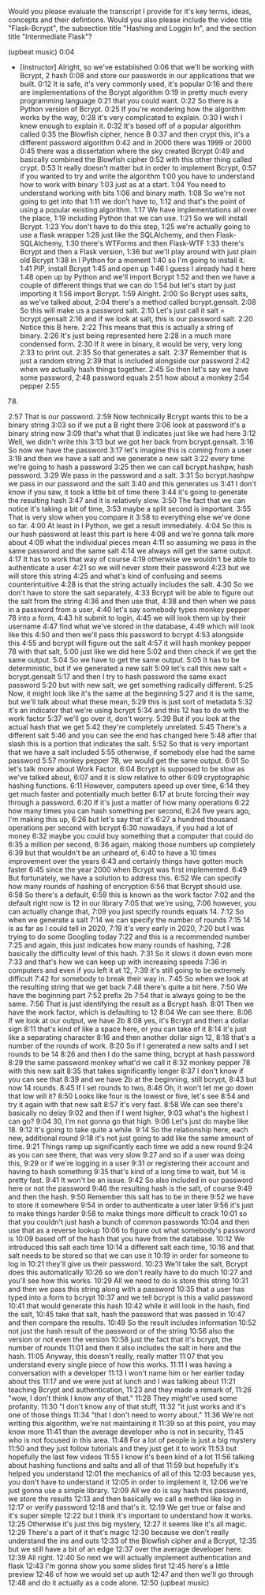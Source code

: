 Would you please evaluate the transcript I provide for it's key terms, ideas, concepts and their defintions. Would you also please include the video title "Flask-Bcrypt", the subsection title "Hashing and Loggin In", and the section title "Intermediate Flask"?



(upbeat music)
0:04
- [Instructor] Alright, so we've established
0:06
that we'll be working with Bcrypt, 2 hash
0:08
and store our passwords in our applications that we built.
0:12
It is safe, it's very commonly used, it's popular
0:16
and there are implementations of the Bcrypt algorithm
0:19
in pretty much every programming language
0:21
that you could want.
0:22
So there is a Python version of Bcrypt.
0:25
If you're wondering how the algorithm works by the way,
0:28
it's very complicated to explain.
0:30
I wish I knew enough to explain it.
0:32
It's based off of a popular algorithm called
0:35
the Blowfish cipher, hence B
0:37
and then crypt this, it's a different password algorithm
0:42
and in 2000 there was 1999 or 2000
0:45
there was a dissertation where the sky created Bcrypt
0:49
and basically combined the Blowfish cipher
0:52
with this other thing called crypt.
0:53
It really doesn't matter but in order to implement Bcrypt,
0:57
if you wanted to try and write the algorithm
1:00
you have to understand how to work with binary
1:03
just as at a start.
1:04
You need to understand working with bits
1:06
and binary math.
1:08
So we're not going to get into that
1:11
we don't have to,
1:12
and that's the point of using a popular existing algorithm.
1:17
We have implementations all over the place,
1:19
including Python that we can use.
1:21
So we will install Bcrypt.
1:23
You don't have to do this step,
1:25
we're actually going to use a flask wrapper
1:28
just like the SQLAlchemy, and then Flask-SQLAlchemy,
1:30
there's WTForms and then Flask-WTF
1:33
there's Bcrypt and then a Flask version,
1:36
but we'll play around with just plain old Bcrypt
1:38
in I Python for a moment
1:40
so I'm going to install it.
1:41
PIP, install Bcrypt
1:45
and open up
1:46
I guess I already had it here
1:48
open up by Python and we'll import Bcrypt
1:52
and then we have a couple of different things that we can do
1:54
but let's start by just importing it
1:56
import Bcrypt.
1:59
Alright.
2:00
So Bcrypt uses salts, as we've talked about,
2:04
there's a method called bcrypt.gensalt.
2:08
So this will make us a password salt.
2:10
Let's just call it salt = bcrypt.gensalt
2:16
and if we look at salt, this is our password salt.
2:20
Notice this B here.
2:22
This means that this is actually a string of binary.
2:26
It's just being represented here
2:28
in a much more condensed form.
2:30
If it were in binary, it would be very, very long
2:33
to print out.
2:35
So that generates a salt.
2:37
Remember that is just a random string
2:39
that is included alongside our password
2:42
when we actually hash things together.
2:45
So then let's say we have some password,
2:48
password equals
2:51
how about a monkey
2:54
pepper
2:55
78.
2:57
That is our password.
2:59
Now technically Bcrypt wants this to be a binary string
3:03
so if we put a B right there
3:06
look at password it's a binary string now
3:09
that's what that B indicates just like we had here
3:12
Well, we didn't write this
3:13
but we got her back from bcrypt.gensalt.
3:16
So now we have the password
3:17
let's imagine this is coming from a user
3:19
and then we have a salt and we generate a new salt
3:22
every time we're going to hash a password
3:25
then we can call bcrypt.hashpw, hash password.
3:29
We pass in the password and a salt.
3:31
So bcrypt.hashpw we pass in our password and the salt
3:40
and this generates us
3:41
I don't know if you saw, it took a little bit of time there
3:44
it's going to generate the resulting hash
3:47
and it is relatively slow.
3:50
The fact that we can notice it's taking a bit of time,
3:53
maybe a split second is important.
3:55
That is very slow when you compare it
3:58
to everything else we've done so far.
4:00
At least in I Python, we get a result immediately.
4:04
So this is our hash password at least this part is here
4:08
and we're gonna talk more about
4:09
what the individual pieces mean
4:11
so assuming we pass in the same password and the same salt
4:14
we always will get the same output.
4:17
It has to work that way of course
4:19
otherwise we wouldn't be able to authenticate a user
4:21
so we will never store their password
4:23
but we will store this string
4:25
and what's kind of confusing and seems counterintuitive
4:28
is that the string actually includes the salt.
4:30
So we don't have to store the salt separately,
4:33
Bcrypt will be able to figure out the salt from the string
4:36
and then use that,
4:38
and then when we pass in a password from a user,
4:40
let's say somebody types monkey pepper 78 into a form,
4:43
hit submit to login,
4:45
we will look them up by their username
4:47
find what we've stored in the database,
4:49
which will look like this
4:50
and then we'll pass this password to bcrypt
4:53
alongside this
4:55
and bcrypt will figure out the salt
4:57
it will hash monkey pepper 78 with that salt,
5:00
just like we did here
5:02
and then check if we get the same output.
5:04
So we have to get the same output.
5:05
It has to be deterministic, but if we generated a new salt
5:09
let's call this new salt = bcrypt.gensalt
5:17
and then I try to hash password the same exact password
5:20
but with new salt, we get something radically different.
5:25
Now, it might look like it's the same at the beginning
5:27
and it is the same, but we'll talk about what these mean,
5:29
this is just sort of metadata
5:32
it's an indicator that we're using bcrypt
5:34
and this 12 has to do with the work factor
5:37
we'll go over it, don't worry.
5:39
But if you look at the actual hash that we get
5:42
they're completely unrelated.
5:45
There's a different salt
5:46
and you can see the end has changed here
5:48
after that slash this is a portion that indicates the salt.
5:52
So that is very important that we have a salt included
5:55
otherwise, if somebody else had the same password
5:57
monkey pepper 78, we would get the same output.
6:01
So let's talk more about Work Factor.
6:04
Bcrypt is supposed to be slow as we've talked about,
6:07
and it is slow relative to other
6:09
cryptographic hashing functions.
6:11
However, computers speed up over time,
6:14
they get much faster and potentially much better
6:17
at brute forcing their way through a password.
6:20
If it's just a matter of how many operations
6:22
how many times you can hash something per second,
6:24
five years ago, I'm making this up,
6:26
but let's say that it's
6:27
a hundred thousand operations per second with bcrypt
6:30
nowadays, if you had a lot of money
6:32
maybe you could buy something that a computer that could do
6:35
a million per second,
6:36
again, making those numbers up completely
6:39
but that wouldn't be an unheard of,
6:40
to have a 10 times improvement over the years
6:43
and certainly things have gotten much faster
6:45
since the year 2000 when Bcrypt was first implemented.
6:49
But fortunately, we have a solution to address this.
6:52
We can specify how many rounds of hashing of encryption
6:56
that Bcrypt should use.
6:58
So there's a default,
6:59
this is known as the work factor
7:02
and the default right now is 12 in our library
7:05
that we're using,
7:06
however, you can actually change that,
7:09
you just specify rounds equals 14.
7:12
So when we generate a salt
7:14
we can specify the number of rounds
7:15
14 is as far as I could tell in 2020,
7:19
it's very early in 2020,
7:20
but I was trying to do some Googling today
7:22
and this is a recommended number
7:25
and again, this just indicates how many rounds of hashing,
7:28
basically the difficulty level of this hash.
7:31
So it slows it down even more
7:33
and that's how we can keep up with increasing speeds
7:36
in computers and even if you left it at 12,
7:39
it's still going to be extremely difficult
7:42
for somebody to break their way in.
7:45
So when we look at the resulting string that we get back
7:48
there's quite a bit here.
7:50
We have the beginning part
7:52
prefix 2b
7:54
that is always going to be the same.
7:56
That is just identifying the result as a Bcrypt hash.
8:01
Then we have the work factor, which is defaulting to 12
8:04
We can see there.
8:06
If we look at our output, we have 2b
8:08
yes, it's Bcrypt and then a dollar sign
8:11
that's kind of like a space here, or you can take of it
8:14
it's just like a separating character
8:16
and then another dollar sign 12,
8:18
that's a number of the rounds of work.
8:20
So if I generated a new salts and I set rounds to be 14
8:26
and then I do the same thing, bcrypt at hash password
8:29
the same password monkey what'd we call it
8:32
monkey pepper 78 with this new salt
8:35
that takes significantly longer
8:37
I don't know if you can see that
8:39
and we have 2b at the beginning, still bcrypt,
8:43
but now 14 rounds.
8:45
If I set rounds to two,
8:48
Oh, it won't let me go down that low will it?
8:50
Looks like four is the lowest or five, let's see
8:54
and try it again with that new salt
8:57
it's very fast.
8:58
We can see there's basically no delay
9:02
and then if I went higher,
9:03
what's the highest I can go?
9:04
30, I'm not gonna go that high.
9:06
Let's just do maybe like 18.
9:12
It's going to take quite a while.
9:14
So the relationship here, each new, additional round
9:18
it's not just going to add like the same amount of time.
9:21
Things ramp up significantly each time we add a new round
9:24
as you can see there, that was very slow
9:27
and so if a user was doing this,
9:29
or if we're logging in a user
9:31
or registering their account and having to hash something
9:35
that's kind of a long time to wait, but 14 is pretty fast.
9:41
It won't be an issue.
9:42
So also included in our password here or not the password
9:46
the resulting hash is the salt, of course
9:49
and then the hash.
9:50
Remember this salt has to be in there
9:52
we have to store it somewhere
9:54
in order to authenticate a user later
9:56
it's just to make things harder
9:58
to make things more difficult to crack
10:01
so that you couldn't just hash a bunch of common passwords
10:04
and then use that as a reverse lookup
10:06
to figure out what somebody's password is
10:09
based off of the hash that you have from the database.
10:12
We introduced this salt each time
10:14
a different salt each time,
10:16
and that salt needs to be stored so that we can use it
10:19
in order for someone to log in
10:21
they'll give us their password.
10:23
We'll take the salt, Bcrypt does this automatically
10:26
so we don't really have to do much
10:27
and you'll see how this works.
10:29
All we need to do is store this string
10:31
and then we pass this string along with a password
10:35
that a user has typed into a form to bcrypt
10:37
and we tell bcrypt is this a valid password
10:41
that would generate this hash
10:42
while it will look in the hash, find the salt,
10:45
take that salt, hash the password that was passed in
10:47
and then compare the results.
10:49
So the result includes information
10:52
not just the hash result of the password or of the string
10:56
also the version or not even the version
10:58
just the fact that it's bcrypt, the number of rounds
11:01
and then it also includes the salt in here and the hash.
11:05
Anyway, this doesn't really, really matter
11:07
that you understand every single piece of how this works.
11:11
I was having a conversation with a developer
11:13
I won't name him or her earlier today about this
11:17
and we were just at lunch and I was talking about
11:21
teaching Bcrypt and authentication,
11:23
and they made a remark of,
11:26
"wow, I don't think I know any of that."
11:28
They might've used some profanity.
11:30
"I don't know any of that stuff,
11:32
"it just works and it's one of those things
11:34
"that I don't need to worry about."
11:36
We're not writing this algorithm, we're not maintaining it
11:39
so at this point, you may know more
11:41
than the average developer who is not in security,
11:45
who is not focused in this area.
11:48
For a lot of people is just a big mystery
11:50
and they just follow tutorials and they just get it to work
11:53
but hopefully the last few videos
11:55
I know it's been kind of a lot
11:56
talking about hashing functions and salts and all of that
11:59
but hopefully it's helped you understand
12:01
the mechanics of all of this
12:03
because yes, you don't have to understand it
12:05
in order to implement it,
12:06
we're just gonna use a simple library.
12:09
All we do is say hash this password, we store the results
12:13
and then basically we call a method like log in
12:17
or verify password
12:18
and that's it.
12:19
We get true or false and it's super simple
12:22
but I think it's important to understand how it works.
12:25
Otherwise it's just this big mystery,
12:27
it seems like it's all magic.
12:29
There's a part of it that's magic
12:30
because we don't really understand the ins and outs
12:33
of the Blowfish cipher and a Bcrypt,
12:35
but we still have a bit of an edge
12:37
over the average developer here.
12:39
All right.
12:40
So next we will actually implement authentication and flask
12:43
I'm gonna show you some slides first
12:45
here's a little preview
12:46
of how we would set up auth
12:47
and then we'll go through
12:48
and do it actually as a code alone.
12:50
(upbeat music)
